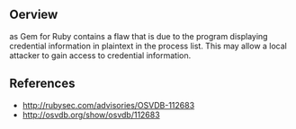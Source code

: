 ## Oerview
as Gem for Ruby contains a flaw that is due to the program displaying
credential information in plaintext in the process list. This may
allow a local attacker to gain access to credential information.


## References
- http://rubysec.com/advisories/OSVDB-112683
- http://osvdb.org/show/osvdb/112683
